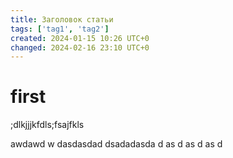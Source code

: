 ```yaml
---
title: Заголовок статьи
tags: ['tag1', 'tag2']
created: 2024-01-15 10:26 UTC+0
changed: 2024-02-16 23:10 UTC+0
---
```

# first
;dlkjjjkfdls;fsajfkls


awdawd
w
dasdasdad
dsadadasda
d
as
d
as
d
as
d
